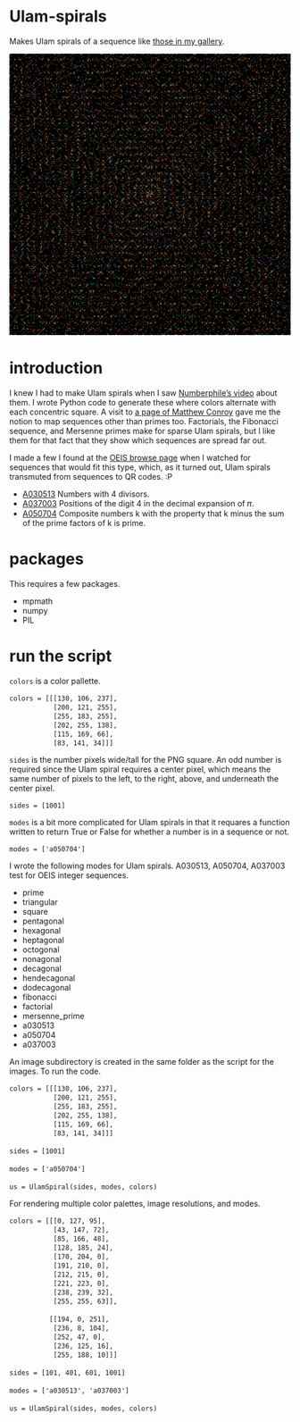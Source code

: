 # Ulam-spirals
Makes Ulam spirals of a sequence like [those in my gallery](https://nate.mrvichin.com/ulam-spirals/).

![sample](/sample.png)

# introduction
I knew I had to make Ulam spirals when I saw [Numberphile’s video](https://www.youtube.com/watch?v=iFuR97YcSLM) about them. I wrote Python code to generate these where colors alternate with each concentric square. A visit to [a page of Matthew Conroy](https://www.madandmoonly.com/doctormatt/mathematics/ulamSpirals/ulamSpirals.htm) gave me the notion to map sequences other than primes too. Factorials, the Fibonacci sequence, and Mersenne primes make for sparse Ulam spirals, but I like them for that fact that they show which sequences are spread far out.

I made a few I found at the [OEIS browse page](https://oeis.org/Sbrowse.html) when I watched for sequences that would fit this type, which, as it turned out, Ulam spirals transmuted from sequences to QR codes. :P

* [A030513](https://oeis.org/A030513) Numbers with 4 divisors.
* [A037003](https://oeis.org/A037003) Positions of the digit 4 in the decimal expansion of 𝜋.
* [A050704](https://oeis.org/A050704) Composite numbers k with the property that k minus the sum of the prime factors of k is prime.

# packages
This requires a few packages.
* mpmath
* numpy
* PIL

# run the script
`colors` is a color pallette.

```
colors = [[[130, 106, 237],
           [200, 121, 255],
           [255, 183, 255],
           [202, 255, 138],
           [115, 169, 66],
           [83, 141, 34]]]
```

`sides` is the number pixels wide/tall for the PNG square. An odd number is required since the Ulam spiral requires a center pixel, which means the same number of pixels to the left, to the right, above, and underneath the center pixel.

```
sides = [1001]
```

`modes` is a bit more complicated for Ulam spirals in that it requares a function written to return True or False for whether a number is in a sequence or not.

```
modes = ['a050704']
```

I wrote the following modes for Ulam spirals. A030513, A050704, A037003 test for OEIS integer sequences.
* prime
* triangular
* square
* pentagonal
* hexagonal
* heptagonal
* octogonal
* nonagonal
* decagonal
* hendecagonal
* dodecagonal
* fibonacci
* factorial
* mersenne_prime
* a030513
* a050704
* a037003


An image subdirectory is created in the same folder as the script for the images. To run the code.

```
colors = [[[130, 106, 237],
           [200, 121, 255],
           [255, 183, 255],
           [202, 255, 138],
           [115, 169, 66],
           [83, 141, 34]]]

sides = [1001]

modes = ['a050704']

us = UlamSpiral(sides, modes, colors)
```

For rendering multiple color palettes, image resolutions, and modes.

```
colors = [[[0, 127, 95],
           [43, 147, 72],
           [85, 166, 48],
           [128, 185, 24],
           [170, 204, 0],
           [191, 210, 0],
           [212, 215, 0],
           [221, 223, 0],
           [238, 239, 32],
           [255, 255, 63]],

          [[194, 0, 251],
           [236, 8, 104],
           [252, 47, 0],
           [236, 125, 16],
           [255, 188, 10]]]

sides = [101, 401, 601, 1001]

modes = ['a030513', 'a037003']

us = UlamSpiral(sides, modes, colors)
```
